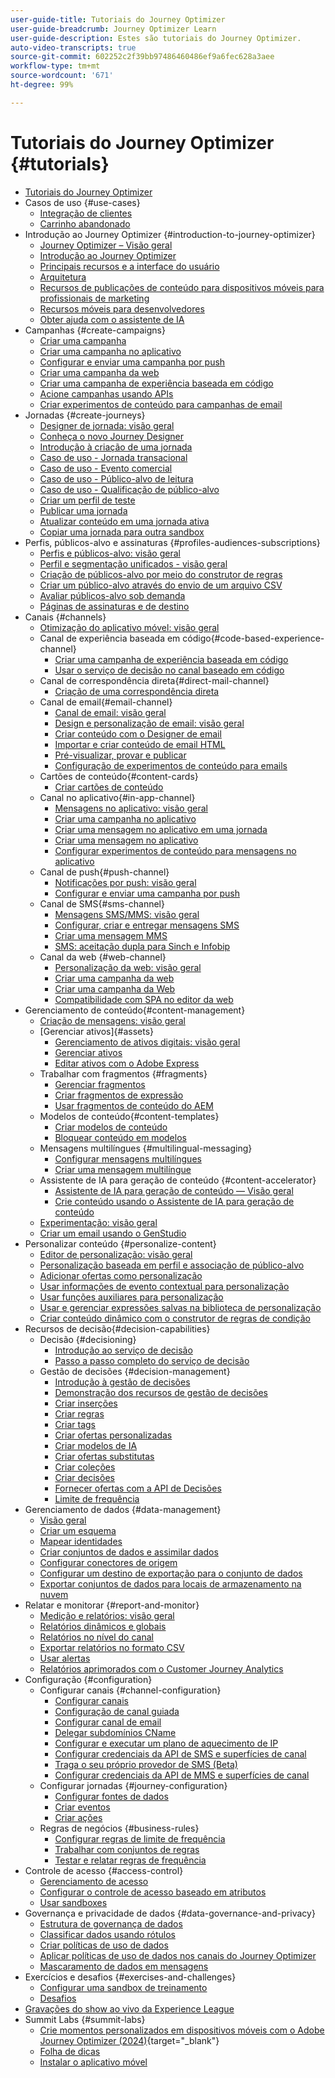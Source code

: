 ```yaml
---
user-guide-title: Tutoriais do Journey Optimizer
user-guide-breadcrumb: Journey Optimizer Learn
user-guide-description: Estes são tutoriais do Journey Optimizer.
auto-video-transcripts: true
source-git-commit: 602252c2f39bb97486460486ef9a6fec628a3aee
workflow-type: tm+mt
source-wordcount: '671'
ht-degree: 99%

---
```



# Tutoriais do Journey Optimizer {#tutorials}

+ [Tutoriais do Journey Optimizer](/help/_ajo-main/overview.md)
+ Casos de uso {#use-cases}
   + [Integração de clientes](/help/use-cases/customer-onboarding.md)
   + [Carrinho abandonado](/help/use-cases/abandoned-cart.md)
+ Introdução ao Journey Optimizer {#introduction-to-journey-optimizer}
   + [Journey Optimizer – Visão geral](/help/introduction/journey-optimizer-overview.md)
   + [Introdução ao Journey Optimizer](/help/introduction/introduction.md)
   + [Principais recursos e a interface do usuário](/help/introduction/key-capabilities-and-user-interface.md)
   + [Arquitetura](/help/introduction/architecture.md)
   + [Recursos de publicações de conteúdo para dispositivos móveis para profissionais de marketing](/help/channels/mobile-capabilities.md)
   + [Recursos móveis para desenvolvedores](/help/channels/mobile-capabilities-for-developers.md)
   + [Obter ajuda com o assistente de IA](/help/ai-assistant.md)
+ Campanhas {#create-campaigns}
   + [Criar uma campanha](/help/create-campaigns/create-a-campaign.md)
   + [Criar uma campanha no aplicativo](/help/create-campaigns/in-app.md)
   + [Configurar e enviar uma campanha por push](/help/create-campaigns/push-campaign.md)
   + [Criar uma campanha da web](/help/create-campaigns/web-campaign.md)
   + [Criar uma campanha de experiência baseada em código](https://experienceleague.adobe.com/pt-br/docs/journey-optimizer-learn/tutorials/channels/code-based-experience-channel/create-a-code-based-experience-campaign)
   + [Acione campanhas usando APIs](/help/create-campaigns/api-triggered-campaigns.md)
   + [Criar experimentos de conteúdo para campanhas de email](/help/create-campaigns/content-experiments.md)
+ Jornadas {#create-journeys}
   + [Designer de jornada: visão geral](/help/create-journeys/journey-designer-overview.md)
   + [Conheça o novo Journey Designer](/help/create-journeys/new-journey-designer.md)
   + [Introdução à criação de uma jornada](/help/create-journeys/introduction-to-building-a-journey.md)
   + [Caso de uso - Jornada transacional](/help/create-journeys/use-case-transactional-journey.md)
   + [Caso de uso - Evento comercial](/help/create-journeys/use-case-business-event.md)
   + [Caso de uso - Público-alvo de leitura](/help/create-journeys/use-case-read-audience.md)
   + [Caso de uso - Qualificação de público-alvo](/help/create-journeys/use-case-audience-qualification.md)
   + [Criar um perfil de teste](/help/create-journeys/test-a-journey.md)
   + [Publicar uma jornada](/help/create-journeys/publish-a-journey.md)
   + [Atualizar conteúdo em uma jornada ativa](/help/create-journeys/update-content-in-live-journey.md)
   + [Copiar uma jornada para outra sandbox](/help/create-journeys/copy-a-journey.md)
+ Perfis, públicos-alvo e assinaturas {#profiles-audiences-subscriptions}
   + [Perfis e públicos-alvo: visão geral](/help/profiles-audiences-subscriptions/profiles-and-audiences-overview.md)
   + [Perfil e segmentação unificados - visão geral](/help/profiles-audiences-subscriptions/unified-profile-and-segmentation-overview.md)
   + [Criação de públicos-alvo por meio do construtor de regras](/help/profiles-audiences-subscriptions/create-audiences-using-the-rule-builder.md)
   + [Criar um público-alvo através do envio de um arquivo CSV](/help/profiles-audiences-subscriptions/import-and-activate-an-audience-by-uploading-a-csv-file.md)
   + [Avaliar públicos-alvo sob demanda](https://experienceleague.adobe.com/pt-br/docs/platform-learn/tutorials/audiences/evaluate-audiences-on-demand)
   + [Páginas de assinaturas e de destino](/help/subscriptions-and-landing-pages.md)
+ Canais {#channels}
   + [Otimização do aplicativo móvel: visão geral](/help/channels/mobile-app-optimization-overview.md)
   + Canal de experiência baseada em código{#code-based-experience-channel}
      + [Criar uma campanha de experiência baseada em código](/help/channels/create-a-code-based-experience-campaign.md)
      + [Usar o serviço de decisão no canal baseado em código](https://experienceleague.adobe.com/pt-br/docs/journey-optimizer/using/decisioning/experience-decisioning/experience-decisioning-uc)
   + Canal de correspondência direta{#direct-mail-channel}
      + [Criação de uma correspondência direta](/help/channels/direct-mail.md)
   + Canal de email{#email-channel}
      + [Canal de email: visão geral](/help/channels/email-channel-overview.md)
      + [Design e personalização de email: visão geral](/help/channels/email-design-and-personalization-overview.md)
      + [Criar conteúdo com o Designer de email](/help/channels/create-content-with-the-email-designer.md)
      + [Importar e criar conteúdo de email HTML](/help/channels/import-and-author-html-email-content.md)
      + [Pré-visualizar, provar e publicar](/help/channels/preview-proof-and-publish.md)
      + [Configuração de experimentos de conteúdo para emails](/help/experimentation/content-experiments-for-emails.md)
   + Cartões de conteúdo{#content-cards}
      + [Criar cartões de conteúdo](/help/channels/create-content-cards.md)
   + Canal no aplicativo{#in-app-channel}
      + [Mensagens no aplicativo: visão geral](/help/channels/in-app-messages-overview.md)
      + [Criar uma campanha no aplicativo](/help/channels/create-an-in-app-campaign.md)
      + [Criar uma mensagem no aplicativo em uma jornada](/help/channels/create-an-in-app-message-in-a-journey.md)
      + [Criar uma mensagem no aplicativo](/help/channels/author-in-app-messages.md)
      + [Configurar experimentos de conteúdo para mensagens no aplicativo](/help/experimentation/content-experiments-for-in-app-messages.md)
   + Canal de push{#push-channel}
      + [Notificações por push: visão geral](/help/channels/push-notifications-overview.md)
      + [Configurar e enviar uma campanha por push](/help/channels/create-a-push-campaign.md)
   + Canal de SMS{#sms-channel}
      + [Mensagens SMS/MMS: visão geral](/help/channels/sms-mms-messages-overview.md)
      + [Configurar, criar e entregar mensagens SMS](/help/channels/author-sms-messages.md)
      + [Criar uma mensagem MMS](/help/channels/author-mms.md)
      + [SMS: aceitação dupla para Sinch e Infobip](/help/channels/sms-double-opt-in.md)
   + Canal da web {#web-channel}
      + [Personalização da web: visão geral](/help/channels/web-personalization-overview.md)
      + [Criar uma campanha da web](/help/channels/create-a-web-campaign.md)
      + [Criar uma campanha da Web](/help/channels/author-a-web-campaign.md)
      + [Compatibilidade com SPA no editor da web](/help/channels/singel-page-application-support.md)
+ Gerenciamento de conteúdo{#content-management}
   + [Criação de mensagens: visão geral](/help/content-management/message-authoring-overview.md)
   + [Gerenciar ativos]{#assets}
      + [Gerenciamento de ativos digitais: visão geral](/help/content-management/digital-asset-management-overview.md)
      + [Gerenciar ativos](/help/assets-essentials-overview.md)
      + [Editar ativos com o Adobe Express](/help/content-management/edit-assets-with-adobe-express.md)
   + Trabalhar com fragmentos {#fragments}
      + [Gerenciar fragmentos](/help/content-management/manage-fragments.md)
      + [Criar fragmentos de expressão](/help/content-management/expression-fragments.md)
      + [Usar fragmentos de conteúdo do AEM](/help/content-management/aem_content_fragments.md)
   + Modelos de conteúdo{#content-templates}
      + [Criar modelos de conteúdo](/help/content-management/templates/create-content-templates.md)
      + [Bloquear conteúdo em modelos](/help/content-management/templates/content-locking.md)
   + Mensagens multilíngues {#multilingual-messaging}
      + [Configurar mensagens multilíngues](/help/content-management/set-up-multilingual-messages.md)
      + [Criar uma mensagem multilíngue](/help/content-management/create-multilingual-messages.md)
   + Assistente de IA para geração de conteúdo {#content-accelerator}
      + [Assistente de IA para geração de conteúdo — Visão geral](/help/content-management/ai-assistant-content-accelerator-overview.md)
      + [Crie conteúdo usando o Assistente de IA para geração de conteúdo](/help/content-management/create-content-using-the-ai-assistant-content-accelerator.md)
   + [Experimentação: visão geral](/help/content-management/experimentation-overview.md)
   + [Criar um email usando o GenStudio](/help/content-management/create-an-email-using-genstudio.md)
+ Personalizar conteúdo {#personalize-content}
   + [Editor de personalização: visão geral](/help/personalize-content/personalization-editor-overview.md)
   + [Personalização baseada em perfil e associação de público-alvo](/help/personalize-content/profile-and-audience-membership-based-personalization.md)
   + [Adicionar ofertas como personalização](/help/personalize-content/add-offer-decisioning-to-messages.md)
   + [Usar informações de evento contextual para personalização](/help/personalize-content/use-contextual-event-information-for-personalization.md)
   + [Usar funções auxiliares para personalização](/help/personalize-content/use-helper-functions-for-personalization.md)
   + [Usar e gerenciar expressões salvas na biblioteca de personalização](/help/personalize-content/use-and-manage-saved-expressions-in-personalization-library.md)
   + [Criar conteúdo dinâmico com o construtor de regras de condição](/help/personalize-content/create-dynamic-content.md)
+ Recursos de decisão{#decision-capabilities}
   + Decisão {#decisioning}
      + [Introdução ao serviço de decisão](/help/decisioning/introduction-to-decisioning.md)
      + [Passo a passo completo do serviço de decisão](/help/decisioning/decisioning-end-to-end.md)
   + Gestão de decisões {#decision-management}
      + [Introdução à gestão de decisões](/help/decision-management/introduction-to-decision-management.md)
      + [Demonstração dos recursos de gestão de decisões](/help/decision-management/demo-of-decision-management-capabilities.md)
      + [Criar inserções](/help/decision-management/create-placements.md)
      + [Criar regras](/help/decision-management/create-rules.md)
      + [Criar tags](/help/decision-management/create-tags.md)
      + [Criar ofertas personalizadas](/help/decision-management/create-personalized-offers.md)
      + [Criar modelos de IA](/help/decision-management/create-ai-models.md)
      + [Criar ofertas substitutas](/help/decision-management/create-fallback-offers.md)
      + [Criar coleções](/help/decision-management/create-collections.md)
      + [Criar decisões](/help/decision-management/create-decisions.md)
      + [Fornecer ofertas com a API de Decisões](/help/decision-management/deliver-offers-with-the-decisions-api.md)
      + [Limite de frequência](/help/decision-management/frequency-capping.md)
+ Gerenciamento de dados {#data-management}
   + [Visão geral](/help/data-management/set-up-data-overview.md)
   + [Criar um esquema](/help/data-management/create-schema.md)
   + [Mapear identidades](/help/data-management/map-identities.md)
   + [Criar conjuntos de dados e assimilar dados](/help/data-management/create-datasets-and-ingest-data.md)
   + [Configurar conectores de origem](/help/data-management/configure-source-connectors.md)
   + [Configurar um destino de exportação para o conjunto de dados](/help/data-management/configure-dataset-export-destination.md)
   + [Exportar conjuntos de dados para locais de armazenamento na nuvem](/help/data-management/export-datasets.md)
+ Relatar e monitorar {#report-and-monitor}
   + [Medição e relatórios: visão geral](/help/report-and-monitor/measurement-and-reporting-overview.md)
   + [Relatórios dinâmicos e globais](/help/report-and-monitor/live-and-global-reports.md)
   + [Relatórios no nível do canal](/help/report-and-monitor/channel-level-reports.md)
   + [Exportar relatórios no formato CSV](/help/report-and-monitor/export-reports-in-csv-format.md)
   + [Usar alertas](/help/administration/alerts.md)
   + [Relatórios aprimorados com o Customer Journey Analytics](/help/report-and-monitor/enhanced-reporting-with-customer-journey-analytics.md)
+ Configuração {#configuration}
   + Configurar canais {#channel-configuration}
      + [Configurar canais](/help/set-up-channels/configure-channels.md)
      + [Configuração de canal guiada](/help/set-up-channels/guided-channel-setup.md)
      + [Configurar canal de email](/help/set-up-channels/set-up-email-channel.md)
      + [Delegar subdomínios CName](/help/set-up-channels/delegate-cname-subdomains.md)
      + [Configurar e executar um plano de aquecimento de IP](/help/administration/set-up-and-execute-an-ip-warmup-plan.md)
      + [Configurar credenciais da API de SMS e superfícies de canal](/help/set-up-channels/set-up-sms-channel.md)
      + [Traga o seu próprio provedor de SMS (Beta)](/help/set-up-channels/bring-your-own-sms-provider.md)
      + [Configurar credenciais da API de MMS e superfícies de canal](/help/set-up-channels/configure-mms-api-credentials-and-channel-surfaces.md)
   + Configurar jornadas {#journey-configuration}
      + [Configurar fontes de dados](/help/set-up-journeys/configure-data-sources.md)
      + [Criar eventos](/help/set-up-journeys/create-events.md)
      + [Criar ações](/help/set-up-journeys/create-actions.md)
   + Regras de negócios {#business-rules}
      + [Configurar regras de limite de frequência](/help/business-rules/configure-frequency-capping-rules.md)
      + [Trabalhar com conjuntos de regras](/help/business-rules/work-with-rule-sets.md)
      + [Testar e relatar regras de frequência](/help/business-rules/test-and-report-on-frequency-rules.md)
+ Controle de acesso {#access-control}
   + [Gerenciamento de acesso](/help/set-up-access/access-management.md)
   + [Configurar o controle de acesso baseado em atributos](/help/administration/attribute-based-access-control.md)
   + [Usar sandboxes](/help/set-up-access/create-and-manage-sandboxes.md)
+ Governança e privacidade de dados {#data-governance-and-privacy}
   + [Estrutura de governança de dados](/help/privacy/data-governance-framework.md)
   + [Classificar dados usando rótulos](/help/privacy/classify-data-using-lables.md)
   + [Criar políticas de uso de dados](/help/privacy/create-data-usage-policies.md)
   + [Aplicar políticas de uso de dados nos canais do Journey Optimizer](/help/privacy/enforce-data-usage-policies-in-journey-optimizer-channels.md)
   + [Mascaramento de dados em mensagens](/help/privacy/mask-data-in-messages.md)
+ Exercícios e desafios {#exercises-and-challenges}
   + [Configurar uma sandbox de treinamento](https://experienceleague.adobe.com/docs/journey-optimizer-learn/configure-a-training-sandbox/introduction-and-prerequisites.html?lang=pt-BR)
   + [Desafios](https://experienceleague.adobe.com/docs/journey-optimizer-learn/challenges/introduction-and-prerequisites.html?lang=pt-BR)
+ [Gravações do show ao vivo da Experience League](/help/experience-league-live-show-recordings.md)
+ Summit Labs {#summit-labs}
   + [Crie momentos personalizados em dispositivos móveis com o Adobe Journey Optimizer (2024)](https://experienceleague.adobe.com/pt-br/docs/journey-optimizer-learn/summit-labs/lab-overview){target="_blank"}
   + [Folha de dicas](/help/summit-lab-assets/l535-assets.md)
   + [Instalar o aplicativo móvel](/help/summit-lab-assets/install-mobile-app.md)
